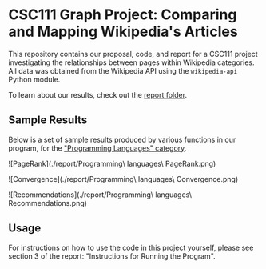 # CSC111 Graph Project: Comparing and Mapping Wikipedia's Articles

This repository contains our proposal, code, and report for a CSC111 project investigating the relationships between pages within Wikipedia categories. All data was obtained from the Wikipedia API using the `wikipedia-api` Python module.

To learn about our results, check out the [report folder](./report).

## Sample Results

Below is a set of sample results produced by various functions in our program, for the ["Programming Languages" category](https://en.wikipedia.org/wiki/Category:Programming_languages).

![PageRank](./report/Programming\ languages\ PageRank.png)

![Convergence](./report/Programming\ languages\ Convergence.png)

![Recommendations](./report/Programming\ languages\ Recommendations.png)

## Usage

For instructions on how to use the code in this project yourself, please see section 3 of the report: "Instructions for Running the Program".
